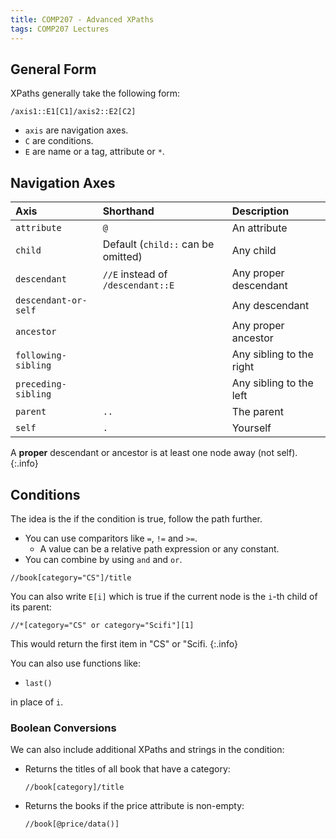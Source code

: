 ```yaml
---
title: COMP207 - Advanced XPaths
tags: COMP207 Lectures
---
```


## General Form
XPaths generally take the following form:

```
/axis1::E1[C1]/axis2::E2[C2]
```

* `axis` are navigation axes.
* `C` are conditions.
* `E` are name or a tag, attribute or `*`. 

## Navigation Axes

| Axis | Shorthand |  Description |
| :-- | :-- | :-- |
| `attribute` | `@` | An attribute |
| `child` | Default (`child::` can be omitted) | Any child |
| `descendant` | `//E` instead of `/descendant::E` | Any proper descendant |
| `descendant-or-self` | | Any descendant |
| `ancestor` | | Any proper ancestor |
| `following-sibling` | | Any sibling to the right |
| `preceding-sibling` | | Any sibling to the left |
| `parent` | `..` | The parent |
| `self` | `.` | Yourself |

A **proper** descendant or ancestor is at least one node away (not self).
{:.info}

## Conditions
The idea is the if the condition is true, follow the path further.

* You can use comparitors like `=`, `!=` and `>=`.
	* A value can be a relative path expression or any constant.
* You can combine by using `and` and `or`.

```
//book[category="CS"]/title
```

You can also write `E[i]` which is true if the current node is the `i`-th child of its parent:

```
//*[category="CS" or category="Scifi"][1]
```

This would return the first item in "CS" or "Scifi.
{:.info}

You can also use functions like:

* `last()`

in place of `i`.

### Boolean Conversions
We can also include additional XPaths and strings in the condition:

* Returns the titles of all book that have a category:

	```
	//book[category]/title
	```
* Returns the books if the price attribute is non-empty:

	```
	//book[@price/data()]
	```